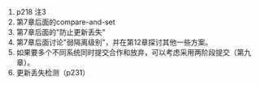 1. p218 注3
2. 第7章后面的compare-and-set
3. 第7章后面的"防止更新丢失"
4. 第7章后面讨论"弱隔离级别"，并在第12章探讨其他一些方案。
5. 如果要多个不同系统同时提交合作和放弃，可以考虑采用两阶段提交（第九章）。
6. 更新丢失检测（p231）
